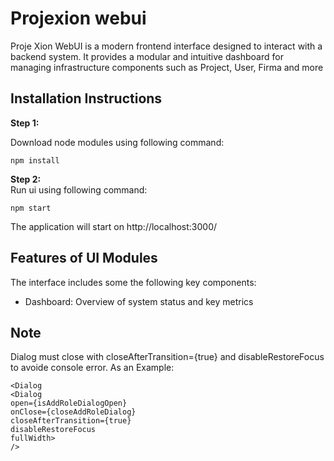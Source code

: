 # Projexion webui

Proje Xion WebUI is a modern frontend interface designed to interact with a backend system. It provides a modular and intuitive dashboard for managing infrastructure components such as Project, User, Firma and more





## Installation Instructions


**Step 1:**  

Download node modules using following command:
```
npm install
```

**Step 2:**  
Run ui using following command:

```
npm start
```
The application will start on http://localhost:3000/

## Features of UI Modules

The interface includes some the following key components:

* Dashboard:	Overview of system status and key metrics


## Note
Dialog must close with closeAfterTransition={true} and disableRestoreFocus  to avoide console error.
As an Example:
```
<Dialog
<Dialog
open={isAddRoleDialogOpen}
onClose={closeAddRoleDialog}
closeAfterTransition={true}
disableRestoreFocus
fullWidth>
/>
```



